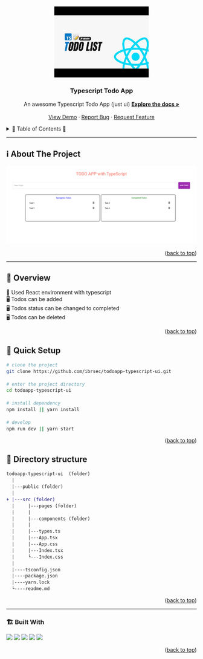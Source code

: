 <a name="readme-top"></a>
 
 
<!-- PROJECT LOGO -->
<br />
<div align="center">
  <a href="https://github.com/ibrsec/todoapp-typescript-ui/">
    <img src="./public/logo.jpg" alt="Logo" width="250"   >
  </a>

  <h3 align="center">Typescript Todo App</h3>

  <p align="center">
    An awesome Typescript Todo App (just ui)
    <a href="https://github.com/ibrsec/todoapp-typescript-ui"><strong>Explore the docs »</strong></a>
    <br />
    <br />
    <a href="https://todoapp-typescript-ui.vercel.app/">View Demo</a>
    ·
    <a href="https://github.com/ibrsec/todoapp-typescript-ui/issues">Report Bug</a>
    ·
    <a href="https://github.com/ibrsec/todoapp-typescript-ui/issues">Request Feature</a>
  </p>
</div>



<!-- TABLE OF CONTENTS -->
<details>
  <summary>📎 Table of Contents 📎 </summary>
  <ol>
    <li><a href="#about-the-project">About The Project</a></li>
     <!-- <li><a href="#figma">Figma</a></li> -->
     <li><a href="#overview">Overview</a></li>
     <li><a href="#quick-setup">Quick Setup</a></li>
     <li><a href="#directory-structure">Directory structure</a></li>
     <li><a href="#built-with">Built With</a></li>
    <!-- <li>
      <a href="#getting-started">Getting Started</a>
      <ul>
        <li><a href="#prerequisites">Prerequisites</a></li>
        <li><a href="#installation">Installation</a></li>
      </ul>
    </li>
    <li><a href="#usage">Usage</a></li>
    <li><a href="#roadmap">Roadmap</a></li>
    <li><a href="#contributing">Contributing</a></li>
    <li><a href="#license">License</a></li>
    <li><a href="#contact">Contact</a></li>
    <li><a href="#acknowledgments">Acknowledgments</a></li> -->

    
  </ol>
</details>





---

<!-- ABOUT THE PROJECT -->
<a name="about-the-project"></a>
## ℹ️ About The Project
  
[![todoapp-typescript-ui](./public/project.png)](https://todoapp-typescript-ui.vercel.app/) 




<p align="right">(<a href="#readme-top">back to top</a>)</p>


---

<!-- ## Figma 

<a href="https://www.figma.com/file/ePyCHKsx2ODB32uLgyUEEd/bootstrap-home-page?type=design&node-id=0%3A1&mode=design&t=edDzadCB9Ev5FS1a-1">Figma Link</a>  

  <p align="right">(<a href="#readme-top">back to top</a>)</p>




--- -->
<a name="overview"></a>
## 👀 Overview

 
🎯 Used React environment with typescript</br>
🖥 Todos can be added</br>
🖥 Todos status can be changed to completed</br>
🖥 Todos can be deleted</br> 
<!-- 🌱 ÷Screen and search the Legends on the app</br> -->
<!-- 💪   </br> -->
<!-- 🐞 Check the finished tasks   </br> -->


<p align="right">(<a href="#readme-top">back to top</a>)</p>


<a name="quick-setup"></a>
## 🛫 Quick Setup

```sh
# clone the project
git clone https://github.com/ibrsec/todoapp-typescript-ui.git

# enter the project directory
cd todoapp-typescript-ui

# install dependency
npm install || yarn install

# develop
npm run dev || yarn start
```

<p align="right">(<a href="#readme-top">back to top</a>)</p>


<!-- ## 🐞 Debug

![todoapp-typescript-ui.gif](/todoapp-typescript-ui.gif) -->








<a name="directory-structure"></a>
## 📂 Directory structure 

```diff
todoapp-typescript-ui  (folder)
  |          
  |---public (folder) 
  |                
+ |---src (folder)    
  |     |---pages (folder)          
  |     |           
  |     |---components (folder)   
  |     |          
  |     |---types.ts
  |     |---App.tsx
  |     |---App.css
  |     |---Index.tsx
  |     └---Index.css
  |         
  |----tsconfig.json
  |----package.json
  |----yarn.lock
  └----readme.md 
```

<p align="right">(<a href="#readme-top">back to top</a>)</p>

---

<a name="built-with"></a>
### 🏗️ Built With

 
<!-- https://dev.to/envoy_/150-badges-for-github-pnk  search skills-->

 <img src="https://img.shields.io/badge/HTML-239120?style=for-the-badge&logo=html5&logoColor=white">
 <img src="https://img.shields.io/badge/CSS-239120?&style=for-the-badge&logo=css3&logoColor=white&color=red"> 
 <img src="https://img.shields.io/badge/TypeScript-F7DF1E?style=for-the-badge&logo=typescript&logoColor=black"> 
 <!-- <img src="https://img.shields.io/badge/Bootstrap-563D7C?style=for-the-badge&logo=bootstrap&logoColor=white">  -->
 <!-- <img src="https://img.shields.io/badge/tailwind-563D7C?style=for-the-badge&logo=tailwind&logoColor=white">  -->
 <img src="https://img.shields.io/badge/Material--UI-0081CB?style=for-the-badge&logo=material-ui&logoColor=white"> 
 <!-- <img src="https://img.shields.io/badge/axios-CC6699?style=for-the-badge&logo=axios&logoColor=white">  -->
 <!-- <img src="https://img.shields.io/badge/context_api-AB4BFE?style=for-the-badge&logo=context&logoColor=FFC920">  -->
 <!-- <img src="https://img.shields.io/badge/redux-AB4BFE?style=for-the-badge&logo=redux&logoColor=FFC920">  -->
 <img src="https://img.shields.io/badge/React-20232A?style=for-the-badge&logo=react&logoColor=61DAFB"> 
 <!-- <img src="https://img.shields.io/badge/React_Router-CA4245?style=for-the-badge&logo=react-router&logoColor=white">  -->
 




<p align="right">(<a href="#readme-top">back to top</a>)</p>
